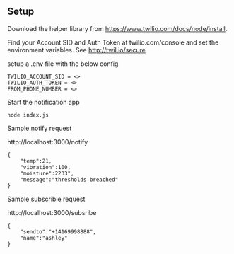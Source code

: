 ## Setup
Download the helper library from https://www.twilio.com/docs/node/install. 

Find your Account SID and Auth Token at twilio.com/console and set the environment variables. See http://twil.io/secure

setup a .env file with the below config

````
TWILIO_ACCOUNT_SID = <>
TWILIO_AUTH_TOKEN = <>
FROM_PHONE_NUMBER = <>
````
Start the notification app
````
node index.js
````


Sample notify request

http://localhost:3000/notify

````
{
	"temp":21,
	"vibration":100,
	"moisture":2233",
	"message":"thresholds breached"
}
````
Sample subscrible request


http://localhost:3000/subsribe

````
{
	"sendto":"+14169998888",
	"name":"ashley"
}